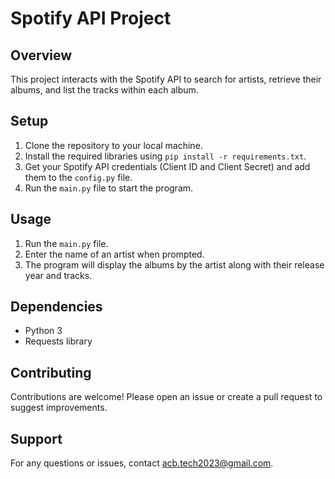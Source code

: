 # Spotify API Project

## Overview
This project interacts with the Spotify API to search for artists, retrieve their albums, and list the tracks within each album.

## Setup
1. Clone the repository to your local machine.
2. Install the required libraries using `pip install -r requirements.txt`.
3. Get your Spotify API credentials (Client ID and Client Secret) and add them to the `config.py` file.
4. Run the `main.py` file to start the program.

## Usage
1. Run the `main.py` file.
2. Enter the name of an artist when prompted.
3. The program will display the albums by the artist along with their release year and tracks.

## Dependencies
- Python 3
- Requests library

## Contributing
Contributions are welcome! Please open an issue or create a pull request to suggest improvements.

## Support
For any questions or issues, contact [acb.tech2023@gmail.com](mailto:acb.tech2023@gmail.com).
